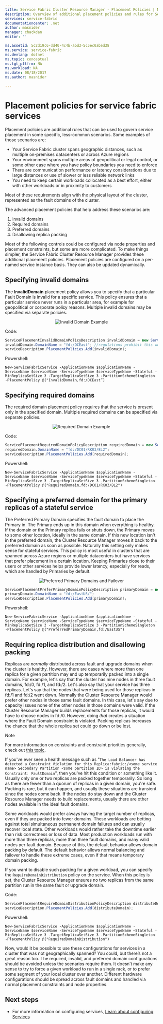 ```yaml
---
title: Service Fabric Cluster Resource Manager - Placement Policies | Microsoft Docs
description: Overview of additional placement policies and rules for Service Fabric Services
services: service-fabric
documentationcenter: .net
author: masnider
manager: chackdan
editor: ''

ms.assetid: 5c2d19c6-dd40-4c4b-abd3-5c5ec0abed38
ms.service: service-fabric
ms.devlang: dotnet
ms.topic: conceptual
ms.tgt_pltfrm: NA
ms.workload: NA
ms.date: 08/18/2017
ms.author: masnider

---
```

# Placement policies for service fabric services
Placement policies are additional rules that can be used to govern service placement in some specific, less-common scenarios. Some examples of those scenarios are:

- Your Service Fabric cluster spans geographic distances, such as multiple on-premises datacenters or across Azure regions
- Your environment spans multiple areas of geopolitical or legal control, or some other case where you have policy boundaries you need to enforce
- There are communication performance or latency considerations due to large distances or use of slower or less reliable network links
- You need to keep certain workloads collocated as a best effort, either with other workloads or in proximity to customers

Most of these requirements align with the physical layout of the cluster, represented as the fault domains of the cluster. 

The advanced placement policies that help address these scenarios are:

1. Invalid domains
2. Required domains
3. Preferred domains
4. Disallowing replica packing

Most of the following controls could be configured via node properties and placement constraints, but some are more complicated. To make things simpler, the Service Fabric Cluster Resource Manager provides these additional placement policies. Placement policies are configured on a per-named service instance basis. They can also be updated dynamically.

## Specifying invalid domains
The **InvalidDomain** placement policy allows you to specify that a particular Fault Domain is invalid for a specific service. This policy ensures that a particular service never runs in a particular area, for example for geopolitical or corporate policy reasons. Multiple invalid domains may be specified via separate policies.

<center>

![Invalid Domain Example][Image1]
</center>

Code:

```csharp
ServicePlacementInvalidDomainPolicyDescription invalidDomain = new ServicePlacementInvalidDomainPolicyDescription();
invalidDomain.DomainName = "fd:/DCEast"; //regulations prohibit this workload here
serviceDescription.PlacementPolicies.Add(invalidDomain);
```

Powershell:

```posh
New-ServiceFabricService -ApplicationName $applicationName -ServiceName $serviceName -ServiceTypeName $serviceTypeName –Stateful -MinReplicaSetSize 3 -TargetReplicaSetSize 3 -PartitionSchemeSingleton -PlacementPolicy @("InvalidDomain,fd:/DCEast”)
```
## Specifying required domains
The required domain placement policy requires that the service is present only in the specified domain. Multiple required domains can be specified via separate policies.

<center>

![Required Domain Example][Image2]
</center>

Code:

```csharp
ServicePlacementRequiredDomainPolicyDescription requiredDomain = new ServicePlacementRequiredDomainPolicyDescription();
requiredDomain.DomainName = "fd:/DC01/RK03/BL2";
serviceDescription.PlacementPolicies.Add(requiredDomain);
```

Powershell:

```posh
New-ServiceFabricService -ApplicationName $applicationName -ServiceName $serviceName -ServiceTypeName $serviceTypeName –Stateful -MinReplicaSetSize 3 -TargetReplicaSetSize 3 -PartitionSchemeSingleton -PlacementPolicy @("RequiredDomain,fd:/DC01/RK03/BL2")
```

## Specifying a preferred domain for the primary replicas of a stateful service
The Preferred Primary Domain specifies the fault domain to place the Primary in. The Primary ends up in this domain when everything is healthy. If the domain or the Primary replica fails or shuts down, the Primary moves to some other location, ideally in the same domain. If this new location isn't in the preferred domain, the Cluster Resource Manager moves it back to the preferred domain as soon as possible. Naturally this setting only makes sense for stateful services. This policy is most useful in clusters that are spanned across Azure regions or multiple datacenters but have services that prefer placement in a certain location. Keeping Primaries close to their users or other services helps provide lower latency, especially for reads, which are handled by Primaries by default.

<center>

![Preferred Primary Domains and Failover][Image3]
</center>

```csharp
ServicePlacementPreferPrimaryDomainPolicyDescription primaryDomain = new ServicePlacementPreferPrimaryDomainPolicyDescription();
primaryDomain.DomainName = "fd:/EastUS/";
serviceDescription.PlacementPolicies.Add(primaryDomain);
```

Powershell:

```posh
New-ServiceFabricService -ApplicationName $applicationName -ServiceName $serviceName -ServiceTypeName $serviceTypeName –Stateful -MinReplicaSetSize 3 -TargetReplicaSetSize 3 -PartitionSchemeSingleton -PlacementPolicy @("PreferredPrimaryDomain,fd:/EastUS")
```

## Requiring replica distribution and disallowing packing
Replicas are _normally_ distributed across fault and upgrade domains when the cluster is healthy. However, there are cases where more than one replica for a given partition may end up temporarily packed into a single domain. For example, let's say that the cluster has nine nodes in three fault domains, fd:/0, fd:/1, and fd:/2. Let's also say that your service has three replicas. Let's say that the nodes that were being used for those replicas in fd:/1 and fd:/2 went down. Normally the Cluster Resource Manager would prefer other nodes in those same fault domains. In this case, let's say due to capacity issues none of the other nodes in those domains were valid. If the Cluster Resource Manager builds replacements for those replicas, it would have to choose nodes in fd:/0. However, doing _that_ creates a situation where the Fault Domain constraint is violated. Packing replicas increases the chance that the whole replica set could go down or be lost. 

> [!NOTE]
> For more information on constraints and constraint priorities generally, check out [this topic](service-fabric-cluster-resource-manager-management-integration.md#constraint-priorities).
>

If you've ever seen a health message such as "`The Load Balancer has detected a Constraint Violation for this Replica:fabric:/<some service name> Secondary Partition <some partition ID> is violating the Constraint: FaultDomain`", then you've hit this condition or something like it. Usually only one or two replicas are packed together temporarily. So long as there are fewer than a quorum of replicas in a given domain, you're safe. Packing is rare, but it can happen, and usually these situations are transient since the nodes come back. If the nodes do stay down and the Cluster Resource Manager needs to build replacements, usually there are other nodes available in the ideal fault domains.

Some workloads would prefer always having the target number of replicas, even if they are packed into fewer domains. These workloads are betting against total simultaneous permanent domain failures and can usually recover local state. Other workloads would rather take the downtime earlier than risk correctness or loss of data. Most production workloads run with more than three replicas, more than three fault domains, and many valid nodes per fault domain. Because of this, the default behavior allows domain packing by default. The default behavior allows normal balancing and failover to handle these extreme cases, even if that means temporary domain packing.

If you want to disable such packing for a given workload, you can specify the `RequireDomainDistribution` policy on the service. When this policy is set, the Cluster Resource Manager ensures no two replicas from the same partition run in the same fault or upgrade domain.

Code:

```csharp
ServicePlacementRequireDomainDistributionPolicyDescription distributeDomain = new ServicePlacementRequireDomainDistributionPolicyDescription();
serviceDescription.PlacementPolicies.Add(distributeDomain);
```

Powershell:

```posh
New-ServiceFabricService -ApplicationName $applicationName -ServiceName $serviceName -ServiceTypeName $serviceTypeName –Stateful -MinReplicaSetSize 3 -TargetReplicaSetSize 3 -PartitionSchemeSingleton -PlacementPolicy @("RequiredDomainDistribution")
```

Now, would it be possible to use these configurations for services in a cluster that was not geographically spanned? You could, but there’s not a great reason too. The required, invalid, and preferred domain configurations should be avoided unless the scenarios require them. It doesn't make any sense to try to force a given workload to run in a single rack, or to prefer some segment of your local cluster over another. Different hardware configurations should be spread across fault domains and handled via normal placement constraints and node properties.

## Next steps
- For more information on configuring services, [Learn about configuring Services](service-fabric-cluster-resource-manager-configure-services.md)

[Image1]:./media/service-fabric-cluster-resource-manager-advanced-placement-rules-placement-policies/cluster-invalid-placement-domain.png
[Image2]:./media/service-fabric-cluster-resource-manager-advanced-placement-rules-placement-policies/cluster-required-placement-domain.png
[Image3]:./media/service-fabric-cluster-resource-manager-advanced-placement-rules-placement-policies/cluster-preferred-primary-domain.png
